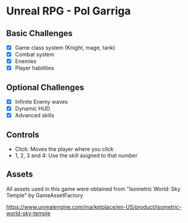 
# Unreal RPG - Pol Garriga
## Basic Challenges

- [x] Game class system (Knight, mage, tank)
- [x] Combat system
- [x] Enemies
- [x] Player habilities

## Optional Challenges

- [x] Infinite Enemy waves
- [x] Dynamic HUD
- [x] Advanced skills

## Controls

- Click: Moves the player where you click
- 1, 2, 3 and 4: Use the skill asigned to that number

## Assets

All assets used in this game were obtained from "Isometric World: Sky Temple" by GameAssetFactory

https://www.unrealengine.com/marketplace/en-US/product/isometric-world-sky-temple